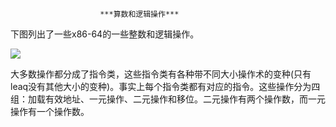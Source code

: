 						***算数和逻辑操作***





下图列出了一些x86-64的一些整数和逻辑操作。

![](D:\typora\page\StudyNote\深入理解计算机系统\img\整数操作.jpg)

大多数操作都分成了指令类，这些指令类有各种带不同大小操作术的变种(只有leaq没有其他大小的变种)。事实上每个指令类都有对应的指令。这些操作分为四组：加载有效地址、一元操作、二元操作和移位。二元操作有两个操作数，而一元操作有一个操作数。

